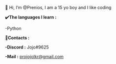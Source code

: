 👋 Hi, I’m @Prenios, I am a 15 yo boy and I like coding 




**✔️The languages I learn :**

-Python




**💭Contacts :**

**-Discord :** Jojo#9625

**-Mail :** projojolkr@gmail.com
